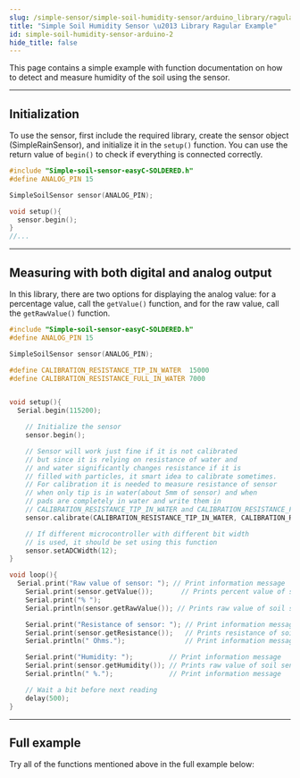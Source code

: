 ```yaml
---
slug: /simple-sensor/simple-soil-humidity-sensor/arduino_library/ragular-example
title: "Simple Soil Humidity Sensor \u2013 Library Ragular Example"
id: simple-soil-humidity-sensor-arduino-2
hide_title: false
---
```

This page contains a simple example with function documentation on how to detect and measure humidity of the soil using the sensor.

---

## Initialization
To use the sensor, first include the required library, create the sensor object (SimpleRainSensor), and initialize it in the `setup()` function. You can use the return value of `begin()` to check if everything is connected correctly.

```cpp
#include "Simple-soil-sensor-easyC-SOLDERED.h"
#define ANALOG_PIN 15

SimpleSoilSensor sensor(ANALOG_PIN);

void setup(){
  sensor.begin();
}
//...
```
<FunctionDocumentation
  functionName="SimpleSoilSensor sensor"
  description="Creates SimpleSoilSensor object"
  returnDescription="none"
/>

<FunctionDocumentation
  functionName="sensor.begin()"
  description="Initializes the sensor."
  returnDescription="Returns true if initialization is successful, false otherwise."
/>

---
## Measuring with both digital and analog output
In this library, there are two options for displaying the analog value: for a percentage value, call the `getValue()` function, and for the raw value, call the `getRawValue()` function.
```cpp
#include "Simple-soil-sensor-easyC-SOLDERED.h"
#define ANALOG_PIN 15

SimpleSoilSensor sensor(ANALOG_PIN);

#define CALIBRATION_RESISTANCE_TIP_IN_WATER  15000
#define CALIBRATION_RESISTANCE_FULL_IN_WATER 7000


void setup(){
  Serial.begin(115200);

    // Initialize the sensor
    sensor.begin();

    // Sensor will work just fine if it is not calibrated
    // but since it is relying on resistance of water and
    // and water significantly changes resistance if it is
    // filled with particles, it smart idea to calibrate sometimes.
    // For calibration it is needed to measure resistance of sensor
    // when only tip is in water(about 5mm of sensor) and when
    // pads are completely in water and write them in
    // CALIBRATION_RESISTANCE_TIP_IN_WATER and CALIBRATION_RESISTANCE_FULL_IN_WATER
    sensor.calibrate(CALIBRATION_RESISTANCE_TIP_IN_WATER, CALIBRATION_RESISTANCE_FULL_IN_WATER);

    // If different microcontroller with different bit width
    // is used, it should be set using this function
    sensor.setADCWidth(12);
}

void loop(){
  Serial.print("Raw value of sensor: "); // Print information message
    Serial.print(sensor.getValue());       // Prints percent value of soil sensor
    Serial.print("% ");
    Serial.println(sensor.getRawValue()); // Prints raw value of soil sensor

    Serial.print("Resistance of sensor: "); // Print information message
    Serial.print(sensor.getResistance());   // Prints resistance of soil sensor
    Serial.println(" Ohms.");               // Print information message

    Serial.print("Humidity: ");         // Print information message
    Serial.print(sensor.getHumidity()); // Prints raw value of soil sensor
    Serial.println(" %.");              // Print information message

    // Wait a bit before next reading
    delay(500);
}
```
<FunctionDocumentation
  functionName="sensor.getValue()"
  description="Returns the percent value of the soil humidity sensor."
  returnDescription="Returns a float representation of the rain humidity sensor value in percentage."
/>
<FunctionDocumentation
  functionName="sensor.getRawValue()"
  description="Returns the raw ADC value."
  returnDescription="Returns an integer representation of the rain sensor value."
/>
<FunctionDocumentation
  functionName="sensor.getResistance()"
  description="Returns the calculated resistance."
  returnDescription="Returns a float representation of the rain sensor resistance."
/>
<FunctionDocumentation
  functionName="sensor.getHumidity()"
  description="Returns the percent value of the soil humidity."
  returnDescription="Returns a float representation of the soil humidity in percentage."
/>

<CenteredImage src="/img/simple-sensor/simple-soil-humidity-sensor/water_not_detected.png" alt="Sensor when water is not present" caption="Sensor when water is not present" width="700px" />

<CenteredImage src="/img/simple-sensor/simple-soil-humidity-sensor/water_not_detected_serial.jpg" alt="Serial Monitor output" caption="Serial Monitor output" width="700px" />

<CenteredImage src="/img/simple-sensor/simple-soil-humidity-sensor/water_detected.png" alt="Sensor when rain is present" caption="Sensor when rain is present" width="700px" />

<CenteredImage src="/img/simple-sensor/simple-soil-humidity-sensor/water_detected_serial.jpg" alt="Serial Monitor output" caption="Serial Monitor output" width="700px" />

---

## Full example
Try all of the functions mentioned above in the full example below:

<QuickLink 
  title="Read_values_native.ino" 
  description="Example for using the digital and analog read functions for Simple soil humidity sensor."
  url="https://github.com/SolderedElectronics/Soldered-Simple-Soil-Humidity-Sensor-Arduino-Library/blob/main/examples/Read_values_native/Read_values_native.ino" 
/>
